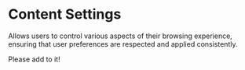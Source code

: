 # Content Settings

Allows users to control various aspects of their browsing experience, ensuring that user preferences are respected and applied consistently.

Please add to it!
